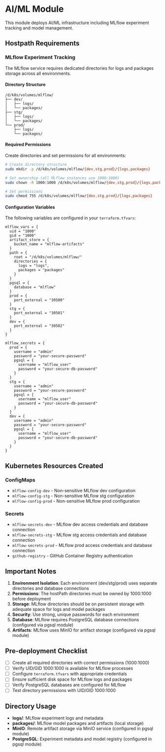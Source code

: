 # AI/ML Module

This module deploys AI/ML infrastructure including MLflow experiment tracking and model management.

## Hostpath Requirements

### MLflow Experiment Tracking

The MLflow service requires dedicated directories for logs and packages storage across all environments.

#### Directory Structure
```
/d/k8s/volumes/mlflow/
├── dev/
│   ├── logs/
│   └── packages/
├── stg/
│   ├── logs/
│   └── packages/
└── prod/
    ├── logs/
    └── packages/
```

#### Required Permissions

Create directories and set permissions for all environments:

```bash
# Create directory structure
sudo mkdir -p /d/k8s/volumes/mlflow/{dev,stg,prod}/{logs,packages}

# Set ownership (all MLflow instances use 1000:1000)
sudo chown -R 1000:1000 /d/k8s/volumes/mlflow/{dev,stg,prod}/{logs,packages}

# Set permissions
sudo chmod 755 /d/k8s/volumes/mlflow/{dev,stg,prod}/{logs,packages}
```

#### Configuration Variables

The following variables are configured in your `terraform.tfvars`:

```hcl
mlflow_vars = {
  uid = "1000"
  gid = "1000"
  artifact_store = {
    bucket_name = "mlflow-artifacts"
  }
  path = {
    root = "/d/k8s/volumes/mlflow/"
    directories = {
      logs = "logs",
      packages = "packages"
    }
  }
  pgsql = {
    database = "mlflow"
  }
  prod = {
    port_external = "30500"
  }
  stg = {
    port_external = "30501"
  }
  dev = {
    port_external = "30502"
  }
}

mlflow_secrets = {
  prod = {
    username = "admin"
    password = "your-secure-password"
    pgsql = {
      username = "mlflow_user"
      password = "your-secure-db-password"
    }
  }
  stg = {
    username = "admin"
    password = "your-secure-password"
    pgsql = {
      username = "mlflow_user"
      password = "your-secure-db-password"
    }
  }
  dev = {
    username = "admin"
    password = "your-secure-password"
    pgsql = {
      username = "mlflow_user"
      password = "your-secure-db-password"
    }
  }
}
```

## Kubernetes Resources Created

### ConfigMaps
- `mlflow-config-dev` - Non-sensitive MLflow dev configuration
- `mlflow-config-stg` - Non-sensitive MLflow stg configuration
- `mlflow-config-prod` - Non-sensitive MLflow prod configuration

### Secrets
- `mlflow-secrets-dev` - MLflow dev access credentials and database connection
- `mlflow-secrets-stg` - MLflow stg access credentials and database connection
- `mlflow-secrets-prod` - MLflow prod access credentials and database connection
- `github-registry` - GitHub Container Registry authentication

## Important Notes

1. **Environment Isolation**: Each environment (dev/stg/prod) uses separate directories and database connections
2. **Permissions**: The hostPath directories must be owned by 1000:1000 before deployment
3. **Storage**: MLflow directories should be on persistent storage with adequate space for logs and model packages
4. **Security**: Use strong, unique passwords for each environment
5. **Database**: MLflow requires PostgreSQL database connections (configured via pgsql module)
6. **Artifacts**: MLflow uses MinIO for artifact storage (configured via pgsql module)

## Pre-deployment Checklist

- [ ] Create all required directories with correct permissions (1000:1000)
- [ ] Verify UID/GID 1000:1000 is available for MLflow processes
- [ ] Configure `terraform.tfvars` with appropriate credentials
- [ ] Ensure sufficient disk space for MLflow logs and packages
- [ ] Verify PostgreSQL databases are configured for MLflow
- [ ] Test directory permissions with UID/GID 1000:1000

## Directory Usage

- **logs/**: MLflow experiment logs and metadata
- **packages/**: MLflow model packages and artifacts (local storage)
- **MinIO**: Remote artifact storage via MinIO service (configured in pgsql module)
- **PostgreSQL**: Experiment metadata and model registry (configured in pgsql module)
